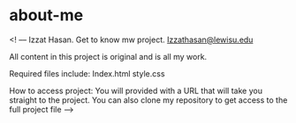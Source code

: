 # about-me


 <! ––
Izzat Hasan.
Get to know mw project.
Izzathasan@lewisu.edu

All content in this project is original and is all my work.

Required files include:
Index.html
style.css

How to access project:
You will provided with a URL that will take you straight to the project.
You can also clone my repository to get access to the full project file
 ––>

